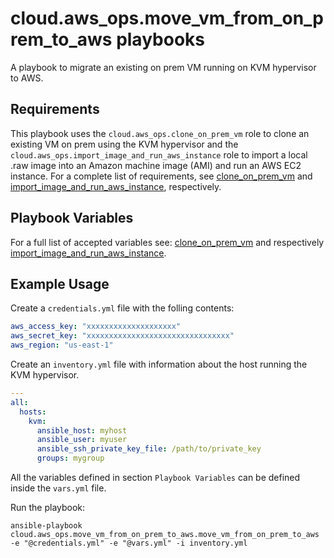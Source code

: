 # cloud.aws_ops.move_vm_from_on_prem_to_aws playbooks

A playbook to migrate an existing on prem VM running on KVM hypervisor to AWS.

## Requirements

This playbook uses the ``cloud.aws_ops.clone_on_prem_vm`` role to clone an existing VM on prem using the KVM hypervisor and the ``cloud.aws_ops.import_image_and_run_aws_instance`` role to import a local .raw image into an Amazon machine image (AMI) and run an AWS EC2 instance. For a complete list of requirements, see [clone_on_prem_vm](../../roles/clone_on_prem_vm/README.md#Requirements) and [import_image_and_run_aws_instance](../../roles/import_image_and_run_aws_instance/README.md#Requirements), respectively.


## Playbook Variables

For a full list of accepted variables see: [clone_on_prem_vm](../../roles/clone_on_prem_vm/README.md#Role-Variables) and respectively [import_image_and_run_aws_instance](../../roles/import_image_and_run_aws_instance/README.md#Role-Variables).

## Example Usage

Create a `credentials.yml` file with the folling contents:

```yaml
aws_access_key: "xxxxxxxxxxxxxxxxxxxx"
aws_secret_key: "xxxxxxxxxxxxxxxxxxxxxxxxxxxxxxxx"
aws_region: "us-east-1"
```

Create an `inventory.yml` file with information about the host running the KVM hypervisor.

```yaml
---
all:
  hosts:
    kvm:
      ansible_host: myhost
      ansible_user: myuser
      ansible_ssh_private_key_file: /path/to/private_key
      groups: mygroup
```

All the variables defined in section ``Playbook Variables`` can be defined inside the ``vars.yml`` file.

Run the playbook:

```shell
ansible-playbook cloud.aws_ops.move_vm_from_on_prem_to_aws.move_vm_from_on_prem_to_aws -e "@credentials.yml" -e "@vars.yml" -i inventory.yml
```
